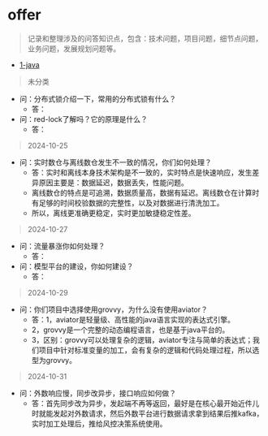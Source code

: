 # offer
> 记录和整理涉及的问答知识点，包含：技术问题，项目问题，细节点问题，业务问题，发展规划问题等。

- [1-java](./1-java.md)




> 未分类

- 问：分布式锁介绍一下，常用的分布式锁有什么？
  - 答：
- 问：red-lock了解吗？它的原理是什么？
  - 答：

> 2024-10-25
- 问：实时数仓与离线数仓发生不一致的情况，你们如何处理？
  - 答：实时和离线本身技术架构是不一致的，实时特点是快速响应，发生差异原因主要是：数据延迟，数据丢失，性能问题。
  - 离线数仓的特点是可追溯，数据质量高，数据有延迟。离线数仓在计算时有足够的时间校验数据的完整性，以及对数据进行清洗加工。
  - 所以，离线更准确更稳定，实时更加敏捷稳定性差。
> 2024-10-27
- 问：流量暴涨你如何处理？
  - 答：
- 问：模型平台的建设，你如何建设？
  - 答：
> 2024-10-29
- 问：你们项目中选择使用grovvy，为什么没有使用aviator？
  - 答：1，aviator是轻量级、高性能的java语言实现的表达式引擎。
  - 2，grovvy是一个完整的动态编程语言，也是基于java平台的。
  - 3，区别：grovvy可以处理复杂的逻辑，aviator专注与简单的表达式；我们项目中针对标准变量的加工，会有复杂的逻辑和代码处理过程，所以选型为grovvy。
> 2024-10-31
- 问：外数响应慢，同步改异步，接口响应如何做？
  - 答：首先同步改为异步，发起端不再等返回，最好是在核心最开始近件儿时就能发起对外数请求，然后外数平台进行数据请求拿到结果后推kafka，实时加工处理后，推给风控决策系统使用。
